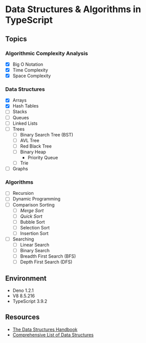 # Data Structures & Algorithms in TypeScript

## Topics

### Algorithmic Complexity Analysis
- [X] Big O Notation
- [X] Time Complexity
- [X] Space Complexity

### Data Structures
- [X] Arrays
- [X] Hash Tables
- [ ] Stacks
- [ ] Queues
- [ ] Linked Lists
- [ ] Trees
  - [ ] Binary Search Tree (BST)
  - [ ] AVL Tree
  - [ ] Red Black Tree
  - [ ] Binary Heap
    - Priority Queue
  - [ ] Trie
- [ ] Graphs

### Algorithms
- [ ] Recursion
- [ ] Dynamic Programming
- [ ] Comparison Sorting
  - [ ] *Merge Sort*
  - [ ] *Quick Sort*
  - [ ] Bubble Sort
  - [ ] Selection Sort
  - [ ] Insertion Sort
- [ ] Searching
  - [ ] Linear Search
  - [ ] Binary Search
  - [ ] Breadth First Search (BFS)
  - [ ] Depth First Search (DFS)

## Environment
- Deno 1.2.1
- V8 8.5.216
- TypeScript 3.9.2

## Resources
- [The Data Structures Handbook](https://www.thedshandbook.com/ "DS Handbook")
- [Comprehensive List of Data Structures](https://en.wikipedia.org/wiki/List_of_data_structures "Wikipedia: DS List")